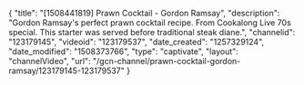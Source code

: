 {
    "title": "[1508441819] Prawn Cocktail - Gordon Ramsay",
    "description": "Gordon Ramsay's perfect prawn cocktail recipe. From Cookalong Live 70s special. This starter was served before traditional steak diane.",
    "channelid": "123179145",
    "videoid": "123179537",
    "date_created": "1257329124",
    "date_modified": "1508373766",
    "type": "captivate",
    "layout": "channelVideo",
    "url": "\/gcn-channel\/prawn-cocktail-gordon-ramsay\/123179145-123179537"
}